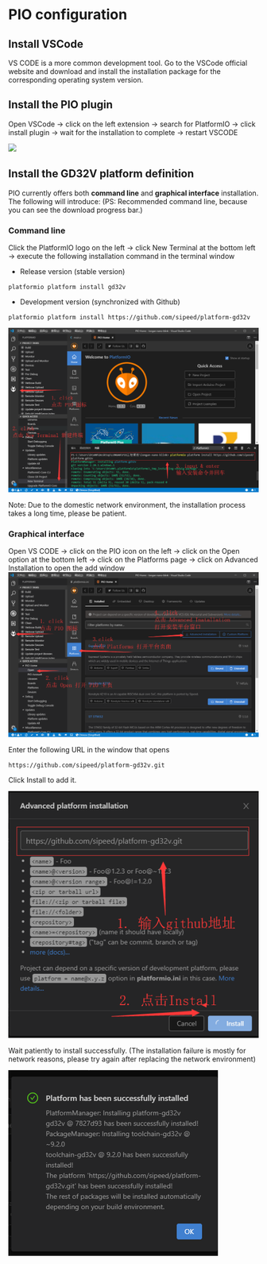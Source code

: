 PIO configuration
=====

## Install VSCode
VS CODE is a more common development tool. Go to the VSCode official website and download and install the installation package for the corresponding operating system version.

## Install the PIO plugin
Open VSCode -> click on the left extension -> search for PlatformIO -> click install plugin -> wait for the installation to complete -> restart VSCODE

![](http://blog.sipeed.com/wp-content/uploads/2019/04/0d501a8515a735fba54e2f5de908cd1e.png)

## Install the GD32V platform definition

PIO currently offers both **command line** and **graphical interface** installation. The following will introduce:
(PS: Recommended command line, because you can see the download progress bar.)

### Command line

Click the PlatformIO logo on the left -> click New Terminal at the bottom left -> execute the following installation command in the terminal window

* Release version (stable version)
```
platformio platform install gd32v
```

* Development version (synchronized with Github)
```
platformio platform install https://github.com/sipeed/platform-gd32v
```
![](../../assets/pio_install_gd32v.png)

Note: Due to the domestic network environment, the installation process takes a long time, please be patient.


### Graphical interface

Open VS CODE -> click on the PIO icon on the left -> click on the Open option at the bottom left -> click on the Platforms page -> click on Advanced Installation to open the add window
![](../../assets/pio_install_add_gd32v_step1.png)

Enter the following URL in the window that opens
```
https://github.com/sipeed/platform-gd32v.git
```

Click Install to add it.

![](../../assets/pio_install_add_gd32v_step2.png)

Wait patiently to install successfully. (The installation failure is mostly for network reasons, please try again after replacing the network environment)

![](../../assets/pio_install_add_gd32v_step3.png)
